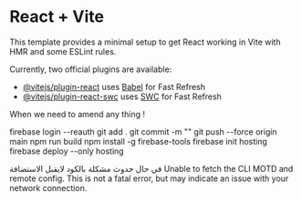 # React + Vite

This template provides a minimal setup to get React working in Vite with HMR and some ESLint rules.

Currently, two official plugins are available:

- [@vitejs/plugin-react](https://github.com/vitejs/vite-plugin-react/blob/main/packages/plugin-react/README.md) uses [Babel](https://babeljs.io/) for Fast Refresh
- [@vitejs/plugin-react-swc](https://github.com/vitejs/vite-plugin-react-swc) uses [SWC](https://swc.rs/) for Fast Refresh

When we need to amend any thing !

firebase login --reauth
git add .
git commit -m ""
git push --force origin main
npm run build
npm install -g firebase-tools
firebase init hosting
firebase deploy --only hosting

في حال حدوث مشكلة بالكود لايقبل الاستضافة
Unable to fetch the CLI MOTD and remote config. This is not a fatal error, but may indicate an issue with your network connection.
